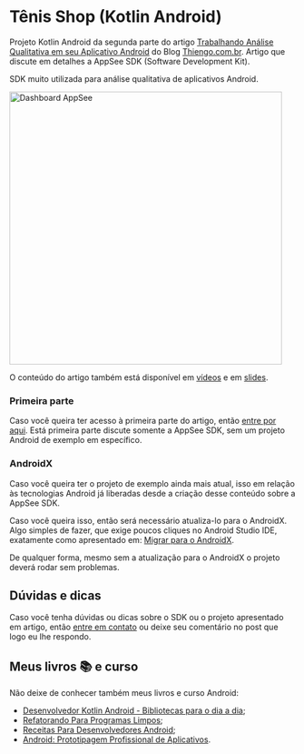 # Tênis Shop (Kotlin Android)

Projeto Kotlin Android da segunda parte do artigo [Trabalhando Análise Qualitativa em seu Aplicativo Android](https://www.thiengo.com.br/trabalhando-analise-qualitativa-em-seu-aplicativo-android#title-16) do Blog [Thiengo.com.br](https://www.thiengo.com.br). Artigo que discute em detalhes a AppSee SDK (Software Development Kit).

SDK muito utilizada para análise qualitativa de aplicativos Android.

<img src="https://www.thiengo.com.br/img/post/normal/3ad1fkumnb6hr7uv1jpa1jo9q15ede0bf65762ed0a6f7e7a802cec1a1b.gif" width="480" alt="Dashboard AppSee">

O conteúdo do artigo também está disponível em [vídeos](https://www.thiengo.com.br/trabalhando-analise-qualitativa-em-seu-aplicativo-android#title-39) e em [slides](https://www.thiengo.com.br/trabalhando-analise-qualitativa-em-seu-aplicativo-android#title-38).

### Primeira parte

Caso você queira ter acesso à primeira parte do artigo, então [entre por aqui](https://www.thiengo.com.br/trabalhando-analise-qualitativa-em-seu-aplicativo-android#title-01). Está primeira parte discute somente a AppSee SDK, sem um projeto Android de exemplo em específico.

### AndroidX

Caso você queira ter o projeto de exemplo ainda mais atual, isso em relação às tecnologias Android já liberadas desde a criação desse conteúdo sobre a AppSee SDK.

Caso você queira isso, então será necessário atualiza-lo para o AndroidX. Algo simples de fazer, que exige poucos cliques no Android Studio IDE, exatamente como apresentado em: [Migrar para o AndroidX](https://developer.android.com/jetpack/androidx/migrate?hl=pt-br).

De qualquer forma, mesmo sem a atualização para o AndroidX o projeto deverá rodar sem problemas.

## Dúvidas e dicas

Caso você tenha dúvidas ou dicas sobre o SDK ou o projeto apresentado em artigo, então [entre em contato](https://www.thiengo.com.br/contato) ou deixe seu comentário no post que logo eu lhe respondo.

## Meus livros 📚 e curso

Não deixe de conhecer também meus livros e curso Android:

- [Desenvolvedor Kotlin Android - Bibliotecas para o dia a dia](https://www.thiengo.com.br/livro-desenvolvedor-kotlin-android);
- [Refatorando Para Programas Limpos](https://www.thiengo.com.br/livro-refatorando-para-programas-limpos);
- [Receitas Para Desenvolvedores Android](https://www.thiengo.com.br/livro-receitas-para-desenvolvedores-android);
- [Android: Prototipagem Profissional de Aplicativos](https://www.udemy.com/course/android-prototipagem-profissional-de-aplicativos/?locale=pt_BR&persist_locale=).
